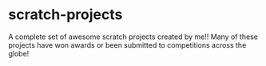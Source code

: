# scratch-projects
A complete set of awesome scratch projects created by me!!
Many of these projects have won awards or been submitted to competitions across the globe!
